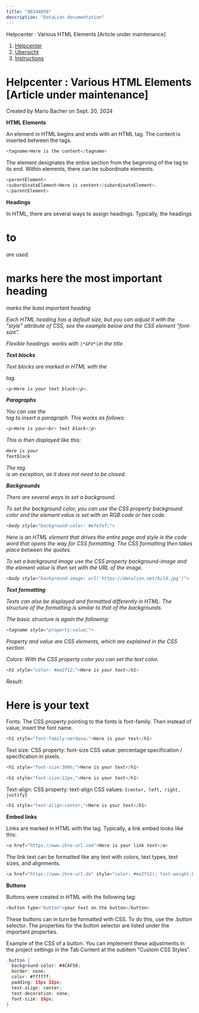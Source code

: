 ```yaml
---
title: "86344058"
description: "DataLion documentation"
---
```


Helpcenter : Various HTML Elements \[Article under maintenance\]  

1.  [Helpcenter](index.html)
2.  [Übersicht](2982609.html)
3.  [Instructions](Instructions_85524497.html)

# Helpcenter : Various HTML Elements \[Article under maintenance\]

Created by Mario Bacher on Sept. 20, 2024

**HTML Elements**

An element in HTML begins and ends with an HTML tag. The content is inserted between the tags.

```java
<tagname>Here is the content</tagname>
```

The element designates the entire section from the beginning of the tag to its end. Within elements, there can be subordinate elements.

```java
<parentElement>
<subordinateElement>Here is content</subordinateElement>.
</parentElement>
```

**Headings**

In HTML, there are several ways to assign headings. Typically, the headings <h1> to <h6> are used.

<h1> marks here the most important heading

<h6> marks the least important heading

Each HTML heading has a default size, but you can adjust it with the "style" attribute of CSS, see the example below and the CSS element "font-size".

Flexible headings: works with `|*GFV*|`in the title.

**Text blocks**

Text blocks are marked in HTML with the <p> tag.

```java
<p>Here is your text block</p>.
```

**Paragraphs**

You can use the <br> tag to insert a paragraph. This works as follows:

```java
<p>Here is your<br> text block</p>
```

This is then displayed like this:

```java
Here is your
Textblock
```

The tag <br> is an exception, as it does not need to be closed.

**Backgrounds**

There are several ways to set a background.

To set the background color, you can use the CSS property background color and the element value is set with an RGB code or hex code.

```java
<body style="background-color: #efefef;">
```

Here <body> is an HTML element that drives the entire page and style is the code word that opens the way for CSS formatting. The CSS formatting then takes place between the quotes.

To set a background image use the CSS property background-image and the element value is then set with the URL of the image.

```java
<body style="background-image: url('https://datalion.net/bild.jpg')">
```

**Text formatting**

Texts can also be displayed and formatted differently in HTML. The structure of the formatting is similar to that of the backgrounds.

The basic structure is again the following:

```java
<tagname style="property:value;">
```

Property and value are CSS elements, which are explained in the CSS section.

Colors: With the CSS property color you can set the text color.

```java
<h1 style="color: #ee2f12;">Here is your text</h1>
```

Result:

# Here is your text

Fonts: The CSS property pointing to the fonts is font-family. Then instead of value, insert the font name.

```java
<h1 style="font-family:verdana;">Here is your text</h1>
```

Text size: CSS property: font-size CSS value: percentage specification / specification in pixels.

```java
<h1 style="font-size:300%;">Here is your text</h1>
```

```java
<h1 style="font-size:12px;">Here is your text</h1>
```

Text-align: CSS property: text-align CSS values: `{center, left, right, justify}`

```java
<h1 style="text-align:center;">Here is your text</h1>
```

**Embed links**

Links are marked in HTML with the <a> tag. Typically, a link embed looks like this:

```java
<a href="https://www.ihre-url.com">Here is your link text</a>
```

The link text can be formatted like any text with colors, text types, text sizes, and alignments.

```java
<a href="https://www.ihre-url.de" style="color: #ee2f12); font-weight:bold">Your text</a>
```

**Buttons**

Buttons were created in HTML with the following tag:

```java
<button type="button">your text on the button</button>
```

These buttons can in turn be formatted with CSS. To do this, use the .button selector. The properties for the button selector are listed under the important properties.

Example of the CSS of a button. You can implement these adjustments in the project settings in the Tab Content at the subitem "Custom CSS Styles".

```java
.button {
  background-color: #4CAF50;
  border: none;
  color: #ffffff;
  padding: 15px 32px;
  text-align: center;
  text-decoration: none;
  font-size: 16px;
}
```
